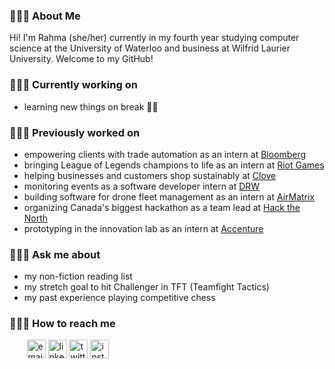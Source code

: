 ### 👩🏻‍💻 About Me
Hi! I'm Rahma (she/her) currently in my fourth year studying computer science at the University of Waterloo and business at Wilfrid Laurier University. Welcome to my GitHub!

<!-- **Languages**&nbsp;&nbsp;&nbsp;&nbsp;&nbsp;&nbsp;&nbsp;&nbsp;&nbsp;&nbsp;&nbsp;&nbsp;&nbsp;&nbsp;&nbsp;&nbsp;&nbsp;&nbsp;&nbsp;&nbsp;&nbsp;&nbsp;&nbsp;&nbsp;
![C++](https://img.shields.io/badge/C++-314968?logo=cplusplus)
![JavaScript](https://img.shields.io/badge/JavaScript-ec1a8c?logo=javascript)
![Python](https://img.shields.io/badge/Python-ffdb66?logo=python)
![Kotlin](https://img.shields.io/badge/Kotlin-ff4b58?logo=kotlin)
![HTML](https://img.shields.io/badge/HTML-e4e4e4?logo=html5)
![CSS](https://img.shields.io/badge/CSS-30ace0?logo=css3)
![Java](https://img.shields.io/badge/Java-e0211b?logo=java)
![Go](https://img.shields.io/badge/Go-fddd1c?logo=go)
![Racket](https://img.shields.io/badge/Racket-3e5ba9?logo=racket)

**Frameworks/Libraries**&nbsp;&nbsp;&nbsp;&nbsp;&nbsp;&nbsp;
![React](https://img.shields.io/badge/React-282c34?logo=react)
![NextJS](https://img.shields.io/badge/Next.js-black?logo=nextdotjs)
![Kafka](https://img.shields.io/badge/Kafka-5ca2a2?logo=apachekafka)
![NodeJS](https://img.shields.io/badge/Node.js-333333?logo=nodedotjs)
![Express](https://img.shields.io/badge/Express-black?logo=express)
![FastAPI](https://img.shields.io/badge/FastAPI-ffffff?logo=fastapi)
![Flask](https://img.shields.io/badge/Flask-black?logo=flask)
![Bootstrap](https://img.shields.io/badge/Bootstrap-ffffff?logo=bootstrap)
![SemanticUI](https://img.shields.io/badge/SemanticUI-24282a?logo=semanticuireact)

**Data Storage**&nbsp;&nbsp;&nbsp;&nbsp;&nbsp;&nbsp;&nbsp;&nbsp;&nbsp;&nbsp;&nbsp;&nbsp;&nbsp;&nbsp;&nbsp;&nbsp;&nbsp;&nbsp;&nbsp;&nbsp;
![PostgreSQL](https://img.shields.io/badge/PostgreSQL-e7eae8?logo=postgresql)
![MySQL](https://img.shields.io/badge/MySQL-f59620?logo=mysql)
![Firebase](https://img.shields.io/badge/Firebase-1967d3?logo=firebase)
![MongoDB](https://img.shields.io/badge/MongoDB-424950?logo=mongodb)
![Dgraph](https://img.shields.io/badge/Dgraph-e6188c?logo=dgraph)

**Tools**&nbsp;&nbsp;&nbsp;&nbsp;&nbsp;&nbsp;&nbsp;&nbsp;&nbsp;&nbsp;&nbsp;&nbsp;&nbsp;&nbsp;&nbsp;&nbsp;&nbsp;&nbsp;&nbsp;&nbsp;&nbsp;&nbsp;&nbsp;&nbsp;&nbsp;&nbsp;&nbsp;&nbsp;&nbsp;&nbsp;&nbsp;&nbsp;&nbsp;
![Git](https://img.shields.io/badge/Git-efefe7?logo=git)
![AWS](https://img.shields.io/badge/AWS-ec912d?logo=amazonaws)
![GCP](https://img.shields.io/badge/GCP-34a853?logo=googlecloud)
![Docker](https://img.shields.io/badge/Docker-012b66?logo=docker)
![VSCode](https://img.shields.io/badge/VSCode-0066b8?logo=visualstudiocode)
![Postman](https://img.shields.io/badge/Postman-ffffff?logo=postman)
![Jira](https://img.shields.io/badge/Jira-0052cc?logo=jira)
![Figma](https://img.shields.io/badge/Figma-0ac97f?logo=figma)
![Slack](https://img.shields.io/badge/Slack-501651?logo=slack)
![Notion](https://img.shields.io/badge/Notion-black?logo=notion)
 -->
### 👩🏻‍🔧 Currently working on
* learning new things on break 😵‍💫

### 💁🏻‍♀️ Previously worked on
* empowering clients with trade automation as an intern at [Bloomberg](https://www.bloomberg.com)
* bringing League of Legends champions to life as an intern at [Riot Games](https://www.riotgames.com/en)
* helping businesses and customers shop sustainably at [Clove](https://clove.eco/)
* monitoring events as a software developer intern at [DRW](https://drw.com/)
* building software for drone fleet management as an intern at [AirMatrix](https://airmatrix.ca/)
* organizing Canada's biggest hackathon as a team lead at [Hack the North](https://hackthenorth.com/)
* prototyping in the innovation lab as an intern at [Accenture](https://www.accenture.com/ca-en)

### 🙋🏻‍♀ Ask me about
* my non-fiction reading list
* my stretch goal to hit Challenger in TFT (Teamfight Tactics) 
* my past experience playing competitive chess

### 👩🏻‍💼 How to reach me
&nbsp;&nbsp;&nbsp;&nbsp;&nbsp;&nbsp;
<a href="mailto:rahmagillan@gmail.com"><img width=30 src="https://img.icons8.com/color/96/000000/gmail.png" alt="email"/></a>
<a href="https://www.linkedin.com/in/rahmagillan/"><img width=30 src="https://img.icons8.com/color/96/000000/linkedin.png" alt="linkedin"/></a>
<a href="https://twitter.com/rahmagillan/"><img width=30 src="https://img.icons8.com/color/96/000000/twitter.png" alt="twitter"/></a>
<a href="https://www.instagram.com/rahmagillan/"><img width=30 src="https://img.icons8.com/color/96/000000/instagram.png" alt="instagram"/></a>


<!--
**rahmagillan/rahmagillan** is a ✨ _special_ ✨ repository because its `README.md` (this file) appears on your GitHub profile.

Here are some ideas to get you started:

- 🔭 I’m currently working on ...
- 🌱 I’m currently learning ...
- 👯 I’m looking to collaborate on ...
- 🤔 I’m looking for help with ...
- 💬 Ask me about ...
- 📫 How to reach me: ...
- 😄 Pronouns: ...
- ⚡ Fun fact: ...
-->
